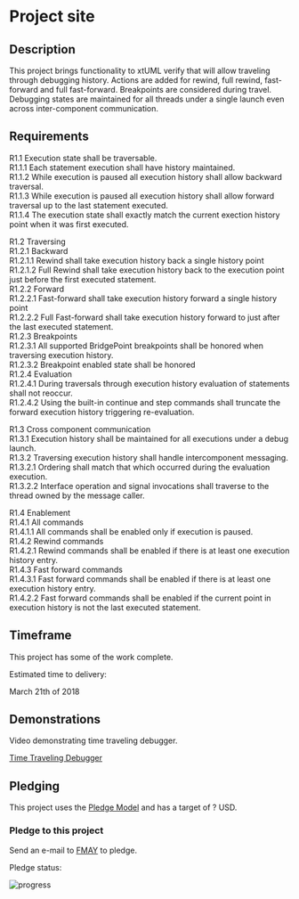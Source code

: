 # <Project Name> Project site

## Description

This project brings functionality to xtUML verify that will allow traveling through debugging history.  Actions are added for rewind, full rewind, fast-forward and full fast-forward.  Breakpoints are considered during travel.  Debugging states are maintained for all threads under a single launch even across inter-component communication.

## Requirements

R1.1 Execution state shall be traversable.   
R1.1.1 Each statement execution shall have history maintained.   
R1.1.2 While execution is paused all execution history shall allow backward traversal.   
R1.1.3 While execution is paused all execution history shall allow forward traversal up to the last statement executed.  
R1.1.4 The execution state shall exactly match the current exection history point when it was first executed.   

R1.2 Traversing   
R1.2.1 Backward   
R1.2.1.1 Rewind shall take execution history back a single history point  
R1.2.1.2 Full Rewind shall take execution history back to the execution point just before the first executed statement.  
R1.2.2 Forward  
R1.2.2.1 Fast-forward shall take execution history forward a single history point  
R1.2.2.2 Full Fast-forward shall take execution history forward to just after the last executed statement.  
R1.2.3 Breakpoints  
R1.2.3.1 All supported BridgePoint breakpoints shall be honored when traversing execution history.  
R1.2.3.2 Breakpoint enabled state shall be honored  
R1.2.4 Evaluation  
R1.2.4.1 During traversals through execution history evaluation of statements shall not reoccur.  
R1.2.4.2 Using the built-in continue and step commands shall truncate the forward execution history triggering re-evaluation.  

R1.3 Cross component communication   
R1.3.1 Execution history shall be maintained for all executions under a debug launch.   
R1.3.2 Traversing execution history shall handle intercomponent messaging.   
R1.3.2.1 Ordering shall match that which occurred during the evaluation execution.   
R1.3.2.2 Interface operation and signal invocations shall traverse to the thread owned by the message caller.  
  
R1.4 Enablement  
R1.4.1 All commands   
R1.4.1.1 All commands shall be enabled only if execution is paused.    
R1.4.2 Rewind commands    
R1.4.2.1 Rewind commands shall be enabled if there is at least one execution history entry.    
R1.4.3 Fast forward commands    
R1.4.3.1 Fast forward commands shall be enabled if there is at least one execution history entry.   
R1.4.2.2 Fast forward commands shall be enabled if the current point in execution history is not the last executed statement.    

## Timeframe  

This project has some of the work complete.   

Estimated time to delivery:  

March 21th of 2018  

## Demonstrations  
Video demonstrating time traveling debugger.  

<a id="Time Traveling Debugger"></a>[Time Traveling Debugger](https://youtu.be/7VRcZoqGDfM)  

## Pledging

This project uses the [Pledge Model](https://fmaysoftware.wordpress.com/pledging-model/) and has a target of ? USD.  

### Pledge to this project
Send an e-mail to [FMAY](mailto:travis.london@gmail.com) to pledge.  

Pledge status:  

![progress](http://progressed.io/bar/0 "progress")
 

